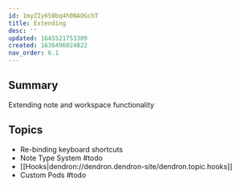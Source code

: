 ```yaml
---
id: 1myZIy650bq4h0NAOGchT
title: Extending
desc: ''
updated: 1645521753309
created: 1636496024822
nav_order: 6.1
---
```


## Summary

Extending note and workspace functionality

## Topics
- Re-binding keyboard shortcuts
- Note Type System #todo
- [[Hooks|dendron://dendron.dendron-site/dendron.topic.hooks]]
- Custom Pods #todo
